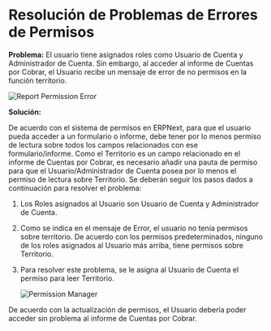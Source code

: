 <!-- add-breadcrumbs -->
# Resolución de Problemas de Errores de Permisos

**Problema:** El usuario tiene asignados roles como Usuario de Cuenta y Administrador de Cuenta. Sin embargo, al acceder al informe de Cuentas por Cobrar, el Usuario recibe un mensaje de error de no permisos en la función territorio. 

<img alt="Report Permission Error" class="screenshot" src="{{docs_base_url}}/assets/img/articles/report-permission-1.png">

**Solución:**

De acuerdo con el sistema de permisos en ERPNext, para que el usuario pueda acceder a un formulario o informe, debe tener por lo menos permiso de lectura sobre todos los campos relacionados con ese formulario/informe. Como el Territorio es un campo relacionado en el informe de Cuentas por Cobrar, es necesario añadir una pauta de permiso para que el Usuario/Administrador de Cuenta posea por lo menos el permiso de lectura sobre Territorio. Se deberán seguir los pasos dados a continuación para resolver el problema:

1.  Los Roles asignados al Usuario son Usuario de Cuenta y Administrador de Cuenta. 

2.  Como se indica en el mensaje de Error, el usuario no tenía permisos sobre territorio. De acuerdo con los permisos predeterminados, ninguno de los roles asignados al Usuario más arriba, tiene permisos sobre Territorio.  

3.  Para resolver este problema, se le asigna al Usuario de Cuenta el permiso para leer Territorio.  

    <img alt="Permission Manager" class="screenshot" src="{{docs_base_url}}/assets/img/articles/report-permission-2.png">

De acuerdo con la actualización de permisos, el Usuario debería poder acceder sin problema al informe de Cuentas por Cobrar.
